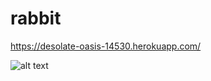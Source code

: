 # rabbit
https://desolate-oasis-14530.herokuapp.com/

![alt text](https://github.com/ioanzicu/rabbit/blob/master/read-me-img/rabbit1.png)

